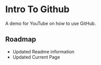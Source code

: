# Intro To Github
A demo for YouTube on how to use GitHub.

## Roadmap
* Updated Readme information
* Updated Current Page
